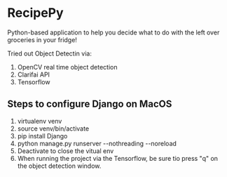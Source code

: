 # RecipePy
Python-based application to help you decide what to do with the left over groceries in your fridge!

Tried out Object Detectin via:

1. OpenCV real time object detection
2. Clarifai API
3. Tensorflow

## Steps to configure Django on MacOS
1. virtualenv venv
2. source venv/bin/activate
3. pip install Django
4. python manage.py runserver --nothreading --noreload
5. Deactivate to close the vitual env 
6. When running the project via the Tensorflow, be sure tio press "q" on the object detection window.
